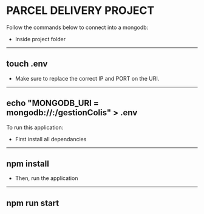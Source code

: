 # PARCEL DELIVERY PROJECT

Follow the commands below to connect into a mongodb:

 - Inside project folder
------------------------------------------------------------------------
touch .env
------------------------------------------------------------------------

 - Make sure to replace the correct IP and PORT on the URI.
------------------------------------------------------------------------
echo "MONGODB_URI = mongodb://<IP>:<PORT>/gestionColis" > .env
------------------------------------------------------------------------

To run this application:
 - First install all dependancies
------------------------------------------------------------------------
   npm install
------------------------------------------------------------------------
 - Then, run the application
------------------------------------------------------------------------
   npm run start
------------------------------------------------------------------------
